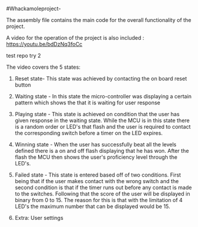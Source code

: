 #Whackamoleproject- 

The assembly file contains the main code for the overall functionality of the project. 

A video for the operation of the project is also included : https://youtu.be/bdDzNq3foCc 

test repo try 2

The video covers the 5 states: 

1) Reset state- This state was achieved by contacting the on board reset button
2) Waiting state - In this state the micro-controller was displaying a certain pattern which shows the that it is waiting for user response
3) Playing state - This state is achieved on condition that the user has given response in the waiting state. While the MCU is in this state there is a random order or LED's that flash and the user is required to contact the corresponding switch before a timer on the LED expires.
4) Winning state - When the user has successfully beat all the levels defined there is a on and off flash displaying that he has won. After the flash the MCU then shows the user's proficiency level through the LED's.
5) Failed state - This state is entered based off of two conditions. First being that if the user makes contact with the wrong switch and the second condition is that if the timer runs out before any contact is made to the switches. Following that the score of the user will be displayed in binary from 0 to 15. The reason for this is that with the limitation of 4 LED's the maximum number that can be displayed would be 15.

6) Extra: User settings
